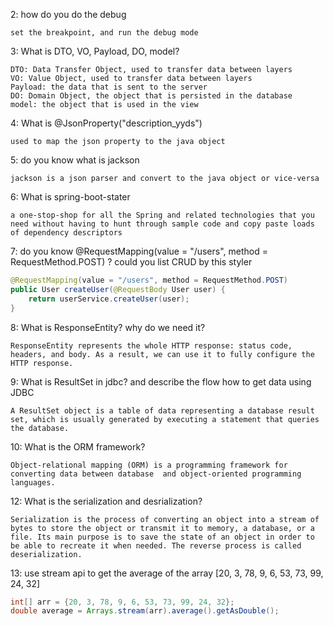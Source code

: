 2: how do you do the debug
```text
set the breakpoint, and run the debug mode
```

3: What is DTO, VO, Payload, DO, model?
```text
DTO: Data Transfer Object, used to transfer data between layers
VO: Value Object, used to transfer data between layers
Payload: the data that is sent to the server
DO: Domain Object, the object that is persisted in the database
model: the object that is used in the view
```

4: What is @JsonProperty("description_yyds") 
```text
used to map the json property to the java object
```

5: do you know what is jackson
```text
jackson is a json parser and convert to the java object or vice-versa
```

6: What is spring-boot-stater
```text
a one-stop-shop for all the Spring and related technologies that you need without having to hunt through sample code and copy paste loads of dependency descriptors
```


7: do you know  @RequestMapping(value = "/users", method =
RequestMethod.POST) ? could you list CRUD by this styler
```java
@RequestMapping(value = "/users", method = RequestMethod.POST)
public User createUser(@RequestBody User user) {
    return userService.createUser(user);
}
```


8: What is ResponseEntity? why do we need it?
```text
ResponseEntity represents the whole HTTP response: status code, headers, and body. As a result, we can use it to fully configure the HTTP response.
```

9: What is ResultSet in jdbc? and describe the flow how to get data using JDBC
```text
A ResultSet object is a table of data representing a database result set, which is usually generated by executing a statement that queries the database.
```

10: What is the ORM framework?
```text
Object-relational mapping (ORM) is a programming framework for converting data between database  and object-oriented programming languages.
```

12: What is the serialization and desrialization?
```text
Serialization is the process of converting an object into a stream of bytes to store the object or transmit it to memory, a database, or a file. Its main purpose is to save the state of an object in order to be able to recreate it when needed. The reverse process is called deserialization.
```

13: use stream api to get the average of the array [20, 3, 78, 9, 6, 53, 73, 99, 24, 32]
```java
int[] arr = {20, 3, 78, 9, 6, 53, 73, 99, 24, 32};
double average = Arrays.stream(arr).average().getAsDouble();
```